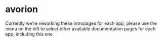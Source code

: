 # avorion

Currently we're reworking these intropages for each app, please use the menu on the left to select other available documentation pages for each app, including this one.
